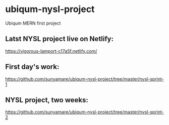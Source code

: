 # ubiqum-nysl-project
Ubiqum MERN first project

## Latst NYSL project live on Netlify: 
https://vigorous-lamport-c17a5f.netlify.com/ 


## First day's work: 
https://github.com/sunyamare/ubiqum-nysl-project/tree/master/nysl-sprint-1
## NYSL project, two weeks:
https://github.com/sunyamare/ubiqum-nysl-project/tree/master/nysl-sprint-2
